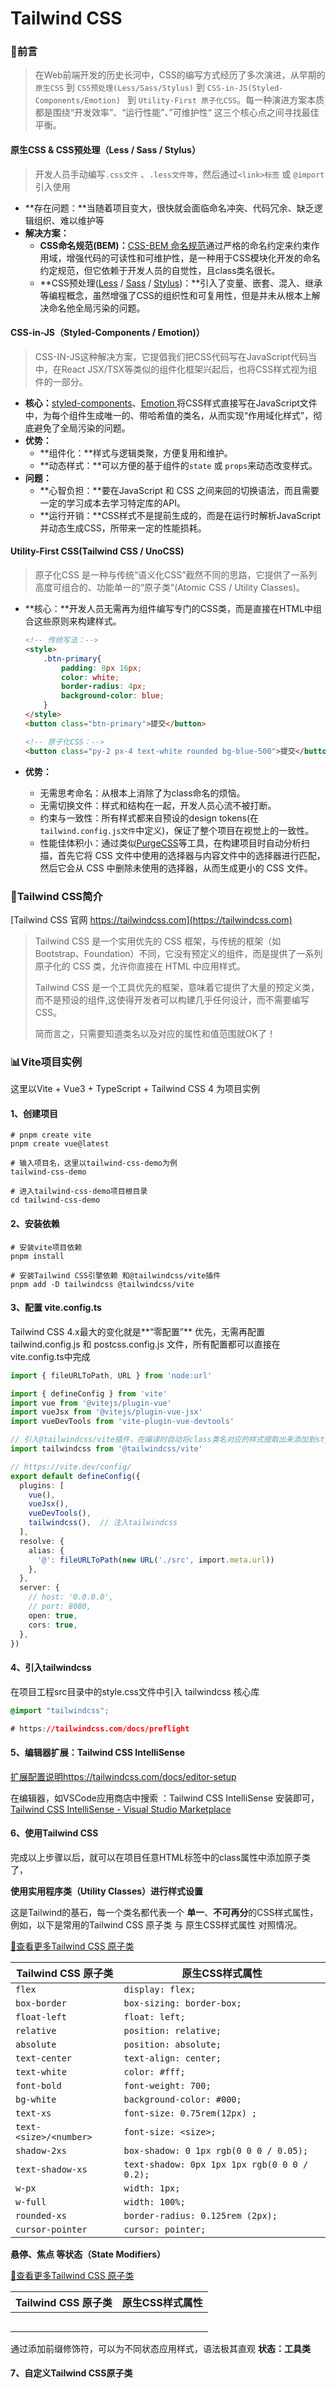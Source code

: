 # Tailwind CSS

### 🏡前言

> 在Web前端开发的历史长河中，CSS的编写方式经历了多次演进，从早期的`原生CSS`  到  `CSS预处理(Less/Sass/Stylus)`   到  `CSS-in-JS(Styled-Components/Emotion) `  到  `Utility-First 原子化CSS`。每一种演进方案本质都是围绕“开发效率”、“运行性能”、”可维护性“ 这三个核心点之间寻找最佳平衡。



#### 原生CSS & CSS预处理（Less / Sass / Stylus）

> 开发人员手动编写`.css文件` 、`.less文件等`，然后通过`<link>标签` 或 `@import`引入使用

- **存在问题：**当随着项目变大，很快就会面临命名冲突、代码冗余、缺乏逻辑组织、难以维护等
- **解决方案：**
  - **CSS命名规范(BEM)：**[CSS-BEM 命名规范](https://bemcss.com)通过严格的命名约定来约束作用域，增强代码的可读性和可维护性，是一种用于CSS模块化开发的命名约定规范，但它依赖于开发人员的自觉性，且class类名很长。
  - **CSS预处理([Less](https://lesscss.cn/) / [Sass](https://www.sass.hk/) / [Stylus](https://github.com/stylus/stylus))：**引入了变量、嵌套、混入、继承等编程概念，虽然增强了CSS的组织性和可复用性，但是并未从根本上解决命名他全局污染的问题。



#### CSS-in-JS（Styled-Components / Emotion)）

> CSS-IN-JS这种解决方案，它提倡我们把CSS代码写在JavaScript代码当中，在React JSX/TSX等类似的组件化框架兴起后，也将CSS样式视为组件的一部分。

- **核心：**[styled-components](https://github.com/styled-components/styled-components)、[Emotion ](https://emotion.sh/docs/introduction)将CSS样式直接写在JavaScript文件中，为每个组件生成唯一的、带哈希值的类名，从而实现“作用域化样式”，彻底避免了全局污染的问题。
- **优势：**
  - **组件化：**样式与逻辑类聚，方便复用和维护。
  - **动态样式：**可以方便的基于组件的`state` 或 `props`来动态改变样式。
- **问题：**
  - **心智负担：**要在JavaScript 和 CSS 之间来回的切换语法，而且需要一定的学习成本去学习特定库的API。
  - **运行开销：**CSS样式不是提前生成的，而是在运行时解析JavaScript并动态生成CSS，所带来一定的性能损耗。



#### Utility-First CSS(Tailwind CSS / UnoCSS)

> 原子化CSS 是一种与传统“语义化CSS”截然不同的思路，它提供了一系列高度可组合的、功能单一的“原子类”(Atomic CSS / Utility Classes)。

- **核心：**开发人员无需再为组件编写专门的CSS类，而是直接在HTML中组合这些原则来构建样式。

  ```html
  <!-- 传统写法：-->
  <style>
      .btn-primary{
          padding: 8px 16px;
          color: white;
          border-radius: 4px;
          background-color: blue;
      }
  </style>
  <button class="btn-primary">提交</button>
  
  <!-- 原子化CSS：-->
  <button class="py-2 px-4 text-white rounded bg-blue-500">提交</button>
  ```

- **优势：**

  - 无需思考命名：从根本上消除了为class命名的烦恼。
  - 无需切换文件：样式和结构在一起，开发人员心流不被打断。
  - 约束与一致性：所有样式都来自预设的design tokens(在`tailwind.config.js文件`中定义)，保证了整个项目在视觉上的一致性。
  - 性能佳体积小：通过类似[PurgeCSS](https://www.purgecss.cn/)等工具，在构建项目时自动分析扫描，首先它将 CSS 文件中使用的选择器与内容文件中的选择器进行匹配，然后它会从 CSS 中删除未使用的选择器，从而生成更小的 CSS 文件。



### 🏡Tailwind CSS简介

[Tailwind CSS 官网 https://tailwindcss.com](https://tailwindcss.com)

> Tailwind CSS 是一个实用优先的 CSS 框架，与传统的框架（如 Bootstrap、Foundation）不同，它没有预定义的组件，而是提供了一系列原子化的 CSS 类，允许你直接在 HTML 中应用样式。
>
> Tailwind CSS 是一个工具优先的框架，意味着它提供了大量的预定义类，而不是预设的组件,这使得开发者可以构建几乎任何设计，而不需要编写 CSS。
>
> 简而言之，只需要知道类名以及对应的属性和值范围就OK了！





### 📊Vite项目实例

这里以Vite + Vue3 + TypeScript + Tailwind CSS 4 为项目实例

#### 1、创建项目

```shell
# pnpm create vite
pnpm create vue@latest

# 输入项目名，这里以tailwind-css-demo为例
tailwind-css-demo

# 进入tailwind-css-demo项目根目录
cd tailwind-css-demo
```

#### 2、安装依赖

```shell
# 安装vite项目依赖
pnpm install

# 安装Tailwind CSS引擎依赖 和@tailwindcss/vite插件
pnpm add -D tailwindcss @tailwindcss/vite

```

#### 3、配置 vite.config.ts

Tailwind CSS 4.x最大的变化就是**“零配置”** 优先，无需再配置tailwind.config.js 和 postcss.config.js 文件，所有配置都可以直接在vite.config.ts中完成

```ts
import { fileURLToPath, URL } from 'node:url'

import { defineConfig } from 'vite'
import vue from '@vitejs/plugin-vue'
import vueJsx from '@vitejs/plugin-vue-jsx'
import vueDevTools from 'vite-plugin-vue-devtools'

// 引入@tailwindcss/vite插件，在编译时自动将class类名对应的样式提取出来添加到style标签中
import tailwindcss from '@tailwindcss/vite'

// https://vite.dev/config/
export default defineConfig({
  plugins: [
    vue(),
    vueJsx(),
    vueDevTools(),
    tailwindcss(),  // 注入tailwindcss
  ],
  resolve: {
    alias: {
      '@': fileURLToPath(new URL('./src', import.meta.url))
    },
  },
  server: {
    // host: '0.0.0.0',
    // port: 8080,
    open: true,
    cors: true,
  },
})

```

#### 4、引入tailwindcss

在项目工程src目录中的style.css文件中引入 tailwindcss 核心库

```css
@import "tailwindcss";

# https://tailwindcss.com/docs/preflight
```

#### 5、编辑器扩展：Tailwind CSS IntelliSense

[扩展配置说明https://tailwindcss.com/docs/editor-setup](https://tailwindcss.com/docs/editor-setup)

在编辑器，如VSCode应用商店中搜索 ：Tailwind CSS IntelliSense 安装即可，[Tailwind CSS IntelliSense - Visual Studio Marketplace](https://marketplace.visualstudio.com/items?itemName=bradlc.vscode-tailwindcss)

#### 6、使用Tailwind CSS

完成以上步骤以后，就可以在项目任意HTML标签中的class属性中添加原子类了，

**使用实用程序类（Utility Classes）进行样式设置**

这是Tailwind的基石，每一个类名都代表一个 **单一**、**不可再分**的CSS样式属性，例如，以下是常用的Tailwind CSS 原子类 与 原生CSS样式属性 对照情况。

[🚀查看更多Tailwind CSS 原子类](https://tailwindcss.com/docs/installation/using-vite)

| Tailwind CSS 原子类    | 原生CSS样式属性                               |
| ---------------------- | --------------------------------------------- |
| `flex`                 | `display: flex;`                              |
| `box-border`           | `box-sizing: border-box;`                     |
| `float-left`           | `float: left;`                                |
| `relative`             | `position: relative;`                         |
| `absolute`             | `position: absolute;`                         |
| `text-center`          | `text-align: center;`                         |
| `text-white`           | `color: #fff;`                                |
| `font-bold`            | `font-weight: 700;`                           |
| `bg-white`             | `background-color: #000;`                     |
| `text-xs`              | `font-size: 0.75rem(12px) ;`                  |
| `text-<size>/<number>` | `font-size: <size>;`                          |
| `shadow-2xs`           | `box-shadow: 0 1px rgb(0 0 0 / 0.05);`        |
| `text-shadow-xs`       | `text-shadow: 0px 1px 1px rgb(0 0 0 / 0.2); ` |
| `w-px`                 | `width: 1px;`                                 |
| `w-full`               | `width: 100%;`                                |
| `rounded-xs`           | `border-radius: 0.125rem (2px);`              |
| `cursor-pointer`       | `cursor: pointer;`                            |

**悬停、焦点 等状态（State Modifiers）**

[🚀查看更多Tailwind CSS 原子类](https://tailwindcss.com/docs/hover-focus-and-other-states)

| Tailwind CSS 原子类 | 原生CSS样式属性 |
| ------------------- | --------------- |
|                     |                 |
|                     |                 |
|                     |                 |
|                     |                 |
|                     |                 |



通过添加前缀修饰符，可以为不同状态应用样式，语法极其直观 **状态：工具类**

#### 7、自定义Tailwind CSS原子类

